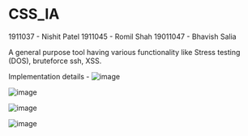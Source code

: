 # CSS_IA
1911037 - Nishit Patel
1911045 - Romil Shah
19011047 - Bhavish Salia

A general purpose tool having various functionality like Stress testing (DOS), bruteforce ssh,  XSS.


Implementation details -
![image](https://user-images.githubusercontent.com/59696817/154538677-f9f953bb-5a04-43c1-8ee6-75783fbd78bc.png)


![image](https://user-images.githubusercontent.com/59696817/154538716-d20115a8-48a0-45c6-a139-a0788ed0baee.png)


![image](https://user-images.githubusercontent.com/59696817/154538758-ebf1122d-55a7-4bb2-b10c-de6428ae6300.png)


![image](https://user-images.githubusercontent.com/59696817/154538801-68e2c3e5-2bd6-4362-ae02-bf6cd425a952.png)

